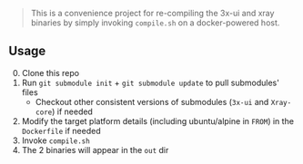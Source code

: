 > This is a convenience project for re-compiling the 3x-ui and xray binaries by simply invoking `compile.sh` on a docker-powered host. 


## Usage
0. Clone this repo
1. Run `git submodule init` + `git submodule update` to pull submodules' files
   * Checkout other consistent versions of submodules (`3x-ui` and `Xray-core`) if needed
2. Modify the target platform details (including ubuntu/alpine in `FROM`) in the `Dockerfile` if needed
3. Invoke `compile.sh`
4. The 2 binaries will appear in the `out` dir
